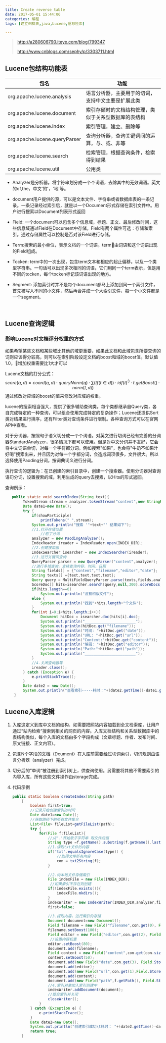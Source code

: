 ```yaml
---
title: Create reverse table
date: 2017-05-01 15:44:06
categories: 编程
tags: [建立倒排表,java,Lucene,信息检索]

---
```


> http://a280606790.iteye.com/blog/799347
>
> http://www.cnblogs.com/sephy/p/3303711.html

## Lucene包结构功能表

| 包名                            | 功能                         |
| ----------------------------- | -------------------------- |
| org.apache.lucene.analysis    | 语言分析器，主要用于的切词，支持中文主要是扩展此类  |
| org.apache.lucene.document    | 索引存储时的文档结构管理，类似于关系型数据库的表结构 |
| org.apache.lucene.index       | 索引管理，建立、删除等                |
| org.apache.lucene.queryParser | 查询分析器，查询关键词间的运算，与、或、非等     |
| org.apache.lucene.search      | 检索管理，根据查询条件，检索得到结果         |
| org.apache.lucene.util        | 公用类                        |



* Analyzer是分析器，将字符串划分成一个个词语，去除其中的无效词语。英文的of,the，中文'的'，'地'等。

* document用户提供的源，可以是文本文件、字符串或者数据库表的一条记录。一条记录经过索引后，就是以一个Document形式存储在索引文件中。用户进行搜索以Document列表形式返回

* Field: 一个document可以包含多个信息域，标题、正文、最后修改时间，这些信息域通过Field在Document中存储。Field有两个属性可选：存储和索引。通过存储属性可以控制是否对该Field进行存储。

* Term:搜索的最小单位，表示文档的一个词语。term由词语和这个词语出现的Field组成。

* Tocken: term中的一次出现，包含term文本和相应的起止偏移，以及一个类型字符串。一句话可以出现多次相同的词语，它们用同一个term表示，但是用不同的tocken，每个tocken标记该词语出现的地方。

* Segment: 添加索引时并不是每个document都马上添加到同一个索引文件，首先被写入不同的小文件，然后再合并成一个大索引文件，每一个小文件都是一个segment。

  ​

## Lucene查询逻辑

### 影响Lucene对文档评分权重的方式

如果希望某些文档和某些域比其他的域更重要，如果此文档和此域包含所要查询的词则应该得分较高，则可以在索引阶段设定文档的boost和域的boost值。默认值1.0，增加权重需要比1大才可以

Lucene文档的打分公式：
$$
score(q,d)=coord(q,d) \cdot queryNorm(q)\cdot \sum (tf(t\in d))\cdot idf(t)^3 \cdot t.getBoost()\cdot norm(t,d))
$$
通过修改对应域的boost的值来修改对应域的权重。

lucene的搜索相当强大，提供了很多辅助查询类，每个类都继承自Query类，各自完成特定的一种查询，可以组合使用完成特定的复杂操作；Lucene还提供Sort类对结果进行排序，还有Filter类对查询条件进行限制。各种查询方式可以在官网API中查看。

对于分词器，按照句子语义切分成一个个词语。对英文进行切词已经有完善的分词器StandardAnalyzer，很多情况下都可以使用。但是对中文分词并不友好，它会将中文词语单切，对每一个字符都分词。例如搜索"如果"，也会将"牛奶不如果汁好喝"搜索出来，并且因为对每一个字都分词，会造成词项很多，文件很大。所以选择使用Paoding分词，按词典词义进行分词。

执行查询的逻辑为：在已创建的索引目录中，创建一个搜索器。使用分词器对查询语句分词，设置搜索的域，利用生成的query去搜素，以Hits的形式返回。

查询例示：

```java
   public static void searchIndex(String text){
        TokenStream stream = analyzer.tokenStream("content",new StringReader(text));
        Date date1=new Date();
        try {
            if(showParticiple)
                printTokens(" ",stream);
            System.out.println("搜索 '"+text+"' 结果如下");
            //1.打开存储位置
                //庖丁分词
            analyzer = new PaodingAnalyzer();
            IndexReader ireader = IndexReader.open(INDEX_DIR);
            //2.创建搜索器
            IndexSearcher isearcher = new IndexSearcher(ireader);
            //3.进行关键词查询
            QueryParser parser = new QueryParser("content",analyzer);
          	//进行多域查询，支持查询内容，时间，日期
            String fields[] = {"content","filename","editor","date"};
            String texts[] ={text,text,text,text};
            Query query = MultiFieldQueryParser.parse(texts,fields,analyzer);
            ScoreDoc[] hits=isearcher.search(query,null,300).scoreDocs;
            if(hits.length==0)
                System.out.println("没有相似文件");
            else {
                System.out.println("找到"+hits.length+"个文件");
            }
            for(int i=0;i<hits.length;i++){
                Document hitDoc = isearcher.doc(hits[i].doc);
                System.out.println("_______________________");
                System.out.println(hitDoc.get("filename"));
                System.out.println("时间: "+hitDoc.get("date"));
                System.out.println("URL: "+hitDoc.get("url"));
                System.out.println("Content:"+hitDoc.get("content"));
                System.out.println("编辑: "+hitDoc.get("editor"));
                System.out.println("Path:"+hitDoc.get("path"));
                System.out.println("_______________________");
            }
            //4.关闭查询器等
            ireader.close();
        } catch (Exception e) {
            e.printStackTrace();
        }
        Date date2 = new Date();
        System.out.println("查看索引-----耗时："+(date2.getTime()-date1.getTime()+"ms\n"));
    }
```





## Lucene入库逻辑

1. 入库这定义到库中文档的结构，如需要把网站内容加载到全文检索库，让用户通过“站内检索“搜索到相关的网页的内容。入库文档结构和关系型数据库中的表结构类似，每个入库的文档由多个字段构成（文章标题、作者、发布时间、原文链接、正文内容）。

2. 包含N个字段的文档（Dcument）在入库前需要经过切词索引，切词规则由语言分析器（analyzer）完成。

3. 切分后的”单词“被注册到索引树上，供查询使用。另需要将其他不需要索引的内容入库，所有这些文件操作由storage完成。

4. 代码示例

   ```Java
   public static boolean createIndex(String path)
       {
           boolean first=true;
           //记录开始创建索引的时间
           Date date1=new Date();
           //获取路径下的所有文件集合
           List<File> fileList=getFileList(path);
           try {
               for(File f:fileList){
                   //从"."开始取子字符串 取文件后缀
                   String type =f.getName().substring(f.getName().lastIndexOf(".")+1);
                   //1.读取txt文件的内容
                   if("txt".equalsIgnoreCase(type)) {
                       //取得文件所有内容
                       con = txt2String(f);
                   }
        
                   //2.向本地文件存储索引
                   File indexFile = new File(INDEX_DIR);
                 	//如果索引不存在则创建
                   if(!indexFile.exists()){
                       indexFile.mkdirs();
                   }
                   indexWriter = new IndexWriter(INDEX_DIR,analyzer,first);
                   first=false;
           
                   //3.提取内容，进行索引的存储
                   Document document=new Document();
                   Field filename = new Field("filename",con.get(0), Field.Store.YES,Field.Index.TOKENIZED);
                   filename.setBoost(100);
                   Field editor = new Field("editor",con.get(2), Field.Store.YES,Field.Index.TOKENIZED);
                 	//设置内容权重
                   editor.setBoost(80);
                   document.add(filename);
                   Field content = new Field("content",con.get(con.size()-1), Field.Store.YES,Field.Index.TOKENIZED);
                   content.setBoost(50);
                   document.add(new Field("date",con.get(3), Field.Store.YES,Field.Index.UN_TOKENIZED));
                   document.add(editor);
                   document.add(new Field("url",con.get(1),Field.Store.YES,Field.Index.NO));
                   document.add(content);
                   document.add(new Field("path",f.getPath(), Field.Store.YES,Field.Index.NO));
                   //4.索引对象加入索引创建中
                   indexWriter.addDocument(document);
                   //提交索引并关闭
                   closeWriter();
               }
           } catch (Exception e) {
               e.printStackTrace();
           }
           Date date2=new Date();
           System.out.println("创建索引成功\t耗时： "+(date2.getTime()-date1.getTime())+"ms\n");
           return true;
       }
   ```

   ​
